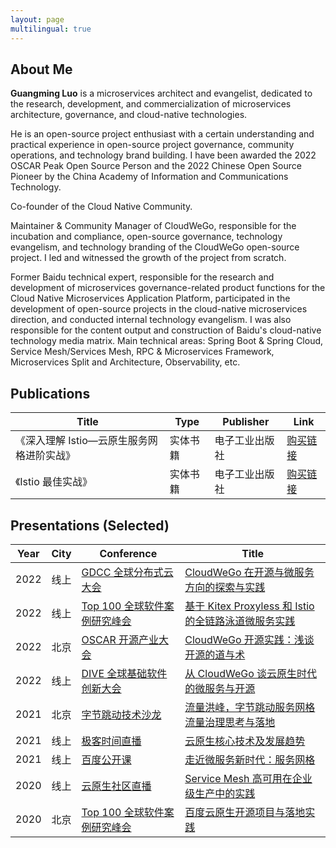 ```yaml
---
layout: page
multilingual: true
---
```


## About Me

**Guangming Luo** is a microservices architect and evangelist, dedicated to the research, development, and commercialization of microservices architecture, governance, and cloud-native technologies. 

He is an open-source project enthusiast with a certain understanding and practical experience in open-source project governance, community operations, and technology brand building. I have been awarded the 2022 OSCAR Peak Open Source Person and the 2022 Chinese Open Source Pioneer by the China Academy of Information and Communications Technology.

Co-founder of the Cloud Native Community.

Maintainer & Community Manager of CloudWeGo, responsible for the incubation and compliance, open-source governance, technology evangelism, and technology branding of the CloudWeGo open-source project. I led and witnessed the growth of the project from scratch.

Former Baidu technical expert, responsible for the research and development of microservices governance-related product functions for the Cloud Native Microservices Application Platform, participated in the development of open-source projects in the cloud-native microservices direction, and conducted internal technology evangelism. I was also responsible for the content output and construction of Baidu's cloud-native technology media matrix.
Main technical areas: Spring Boot & Spring Cloud, Service Mesh/Services Mesh, RPC & Microservices Framework, Microservices Split and Architecture, Observability, etc.


## Publications
| Title       |Type        |Publisher   |Link        |
| ----------- |----------- |----------- |----------- |
| 《深入理解 Istio—云原生服务网格进阶实战》      |实体书籍|电子工业出版社|[购买链接](https://item.jd.com/13200745.html)|
| 《Istio 最佳实战》                  |实体书籍|电子工业出版社|[购买链接](https://item.jd.com/14057890.html)|

## Presentations (Selected)
| Year | City | Conference                                                    | Title                                                                                                                                                                             |
|------|------|---------------------------------------------------------------|-----------------------------------------------------------------------------------------------------------------------------------------------------------------------------------|
| 2022 | 线上   | [GDCC 全球分布式云大会]()                                             | [CloudWeGo 在开源与微服务方向的探索与实践](https://mp.weixin.qq.com/s/vgQgIo5CjgfNyL-8YRKzow)                                                                                                    |
| 2022 | 线上   | [Top 100 全球软件案例研究峰会]()                                        | [基于 Kitex Proxyless 和 Istio 的全链路泳道微服务实践](https://www.top100summit.com/detail?id=16630)                                                                                            |
| 2022 | 北京   | [OSCAR 开源产业大会]()                                              | [CloudWeGo 开源实践：浅谈开源的道与术](https://mp.weixin.qq.com/s/1MF7VZqFpLhetf2Rik5hfw)                                                                                                      |
| 2022 | 线上   | [DIVE 全球基础软件创新大会]()                                           | [从 CloudWeGo 谈云原生时代的微服务与开源](https://dive.infoq.cn/2022/beijing/presentation/3948)                                                                                                 |
| 2021 | 北京   | [字节跳动技术沙龙](https://mp.weixin.qq.com/s/ds7yGwU1Ge9acL8clgRhdg) | [流量洪峰，字节跳动服务网格流量治理思考与落地](https://live.juejin.cn/4354/9215648)                                                                                                                     |
| 2021 | 线上   | [极客时间直播]()                                                    | [云原生核心技术及发展趋势](https://live.geekbang.org/room/1082)                                                                                                                               |
| 2021 | 线上   | [百度公开课]()                                                     | [走近微服务新时代：服务网格](http://abcxueyuan.baidu.com/#/course_detail?id=15179&courseId=15179&hmsr=%E6%B2%99%E9%BE%99%E5%BE%AE%E6%9C%8D%E5%8A%A1%E8%A7%86%E9%A2%91&hmpl=&hmcu=&hmkw=&hmci=) |
| 2020 | 线上   | [云原生社区直播]()                                                   | [Service Mesh 高可用在企业级生产中的实践](https://www.bilibili.com/video/BV1WT4y1u73W)                                                                                                         |
| 2020 | 北京   | [Top 100 全球软件案例研究峰会]()                                        | [百度云原生开源项目与落地实践](https://www.top100summit.com/detail?id=15042)                                                                                                                    |
